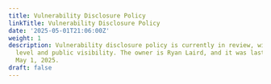 ```yaml
---
title: Vulnerability Disclosure Policy
linkTitle: Vulnerability Disclosure Policy
date: '2025-05-01T21:06:00Z'
weight: 1
description: Vulnerability disclosure policy is currently in review, with a low priority
  level and public visibility. The owner is Ryan Laird, and it was last edited on
  May 1, 2025.
draft: false
---
```



<!-- Unsupported block type: callout -->